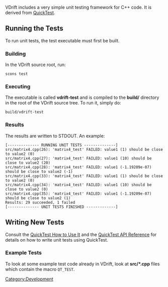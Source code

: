 VDrift includes a very simple unit testing framework for C++ code. It is derived from [QuickTest](http://quicktest.sourceforge.net/).

Running the Tests
-----------------

To run unit tests, the test executable must first be built.

### Building

In the VDrift source root, run:

    scons test

### Executing

The executable is called **vdrift-test** and is compiled to the **build/** directory in the root of the VDrift source tree. To run it, simply do:

    build/vdrift-test

### Results

The results are written to STDOUT. An example:

    [-------------- RUNNING UNIT TESTS --------------]
    src/matrix4.cpp(26): 'matrix4_test' FAILED: value1 (1) should be close to value2 (0)
    src/matrix4.cpp(27): 'matrix4_test' FAILED: value1 (10) should be close to value2 (20)
    src/matrix4.cpp(28): 'matrix4_test' FAILED: value1 (-1.19209e-07) should be close to value2 (-1)
    src/matrix4.cpp(33): 'matrix4_test' FAILED: value1 (1) should be close to value2 (0)
    src/matrix4.cpp(34): 'matrix4_test' FAILED: value1 (10) should be close to value2 (0)
    src/matrix4.cpp(35): 'matrix4_test' FAILED: value1 (-1.19209e-07) should be close to value2 (1)
    Results: 29 succeeded, 1 failed
    [-------------- UNIT TESTS FINISHED -------------]

Writing New Tests
-----------------

Consult the [QuickTest How to Use It](http://quicktest.sourceforge.net/usage.html) and the [QuickTest API Reference](http://quicktest.sourceforge.net/api.html) for details on how to write unit tests using QuickTest.

### Example Tests

To look at some example test code already in VDrift, look at **src/\*.cpp** files which contain the macro `QT_TEST`.

<Category:Development>
